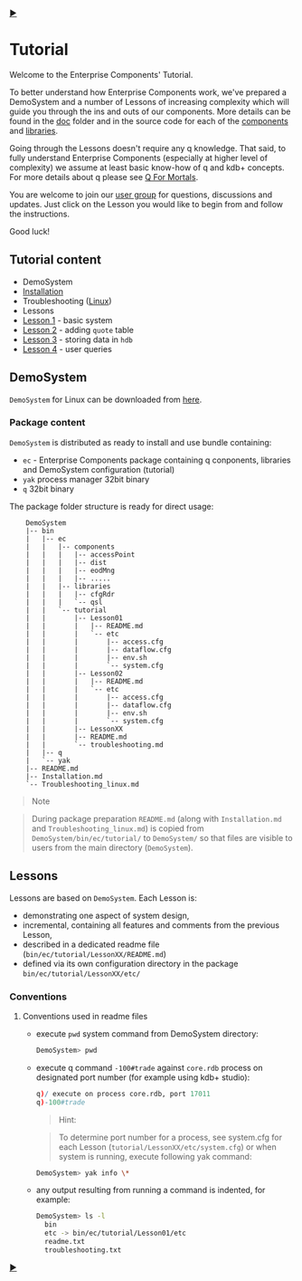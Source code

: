 [:arrow_forward:](Installation.md)

<!----------------------- https://github.com/exxeleron/enterprise-components/tree/master/tutorial/ -------------------->

#                                                   **Tutorial**

<!--------------------------------------------------------------------------------------------------------------------->

Welcome to the Enterprise Components' Tutorial.

To better understand how Enterprise Components work, we've prepared a DemoSystem and a number of Lessons of 
increasing complexity which will guide you through the ins and outs of our components. 
More details can be found in the [doc](../doc) folder and in the source code 
for each of the [components](../components) and [libraries](../libraries).

Going through the Lessons doesn't require any q knowledge. That said, to fully understand 
Enterprise Components (especially at higher level of complexity) we assume at least 
basic know-how of q and kdb+ concepts. For more details about q please see 
[Q For Mortals](http://code.kx.com/wiki/JB:QforMortals2/contents).

You are welcome to join our [user group](https://groups.google.com/d/forum/exxeleron) for questions, 
discussions and updates. Just click on the Lesson you would like to begin from and follow the instructions. 

Good luck!

<!--------------------------------------------------------------------------------------------------------------------->
## Tutorial content

- DemoSystem
 - [Installation](Installation.md)
 - Troubleshooting ([Linux](Troubleshooting_linux.md))
- Lessons
 - [Lesson 1](Lesson01) - basic system
 - [Lesson 2](Lesson02) - adding `quote` table
 - [Lesson 3](Lesson03) - storing data in `hdb`
 - [Lesson 4](Lesson04) - user queries
 
## DemoSystem
`DemoSystem` for Linux can be downloaded from 
[here](https://github.com/exxeleron/enterprise-components/releases).

<!--------------------------------------------------------------------------------------------------------------------->
### Package content

`DemoSystem` is distributed as ready to install and use bundle containing:

- `ec` - Enterprise Components package containing q conponents, libraries and DemoSystem configuration (tutorial)
- `yak` process manager 32bit binary
- `q` 32bit binary

The package folder structure is ready for direct usage:

```
    DemoSystem
    |-- bin
    |   |-- ec                                  
    |   |   |-- components                      
    |   |   |   |-- accessPoint
    |   |   |   |-- dist
    |   |   |   |-- eodMng
    |   |   |   |-- .....
    |   |   |-- libraries
    |   |   |   |-- cfgRdr
    |   |   |   `-- qsl
    |   |   `-- tutorial
    |   |       |-- Lesson01
    |   |       |   |-- README.md
    |   |       |   `-- etc
    |   |       |       |-- access.cfg
    |   |       |       |-- dataflow.cfg
    |   |       |       |-- env.sh
    |   |       |       `-- system.cfg
    |   |       |-- Lesson02
    |   |       |   |-- README.md
    |   |       |   `-- etc
    |   |       |       |-- access.cfg
    |   |       |       |-- dataflow.cfg
    |   |       |       |-- env.sh
    |   |       |       `-- system.cfg
    |   |       |-- LessonXX
    |   |       |-- README.md
    |   |       `-- troubleshooting.md
    |   |-- q
    |   `-- yak
    |-- README.md
    |-- Installation.md
    `-- Troubleshooting_linux.md
```

> Note 

> During package preparation `README.md` (along with `Installation.md` and `Troubleshooting_linux.md`) 
is copied from `DemoSystem/bin/ec/tutorial/` to `DemoSystem/` so that files are visible to users 
from the main directory (`DemoSystem`).


<!--------------------------------------------------------------------------------------------------------------------->
## Lessons

Lessons are based on `DemoSystem`. Each Lesson is:
- demonstrating one aspect of system design,
- incremental, containing all features and comments from the previous Lesson,
- described in a dedicated readme file (`bin/ec/tutorial/LessonXX/README.md`)
- defined via its own configuration directory in the package `bin/ec/tutorial/LessonXX/etc/`


<!--------------------------------------------------------------------------------------------------------------------->
### Conventions

1. Conventions used in readme files
    - execute `pwd` system command from DemoSystem directory:

        ```bash
        DemoSystem> pwd
        ```
    - execute q command `-100#trade` against `core.rdb` process on designated port number (for example using kdb+ studio):

        ```q
        q)/ execute on process core.rdb, port 17011
        q)-100#trade
        ```
        > Hint:
    
        > To determine port number for a process, see system.cfg for each Lesson (`tutorial/LessonXX/etc/system.cfg`) 
           or when system is running, execute following yak command:
  
        ```bash
        DemoSystem> yak info \*
        ```
    
    - any output resulting from running a command is indented, for example:

        ```bash
        DemoSystem> ls -l
          bin
          etc -> bin/ec/tutorial/Lesson01/etc
          readme.txt
          troubleshooting.txt
        ```

<!--------------------------------------------------------------------------------------------------------------------->
[:arrow_forward:](../wiki/Installation)

